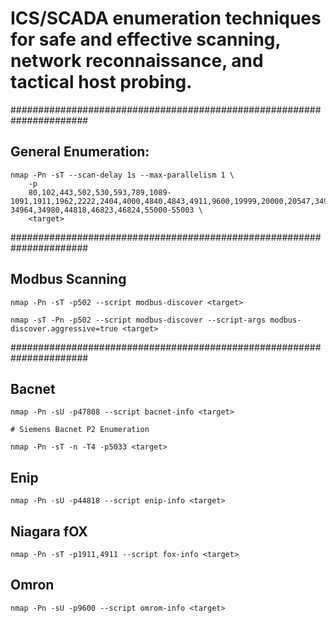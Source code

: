 # ICS/SCADA enumeration techniques for safe and effective scanning, network reconnaissance, and tactical host probing.

######################################################################

## General Enumeration:

```
nmap -Pn -sT --scan-delay 1s --max-parallelism 1 \
    -p
    80,102,443,502,530,593,789,1089-1091,1911,1962,2222,2404,4000,4840,4843,4911,9600,19999,20000,20547,34962-34964,34980,44818,46823,46824,55000-55003 \
    <target>
```

######################################################################

## Modbus Scanning

```
nmap -Pn -sT -p502 --script modbus-discover <target>

nmap -sT -Pn -p502 --script modbus-discover --script-args modbus-discover.aggressive=true <target>
```

######################################################################

## Bacnet

```
nmap -Pn -sU -p47808 --script bacnet-info <target>

# Siemens Bacnet P2 Enumeration 

nmap -Pn -sT -n -T4 -p5033 <target> 
```

## Enip

```nmap -Pn -sU -p44818 --script enip-info <target>```

## Niagara fOX

```nmap -Pn -sT -p1911,4911 --script fox-info <target>```


## Omron

```nmap -Pn -sU -p9600 --script omrom-info <target>```
